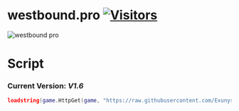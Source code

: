 # westbound.pro [![Visitors](https://visitor-badge.glitch.me/badge?page_id=Exunys.westbound.pro-Utilities)](https://github.com/Exunys/westbound.pro-Utilites)

![westbound pro](https://user-images.githubusercontent.com/76539058/219513027-793ea332-4b05-48a3-a4ad-b2b3a88e6605.png)

# Script

### Current Version: *V1.6*

```lua
loadstring(game.HttpGet(game, "https://raw.githubusercontent.com/Exunys/westbound.pro-Utilites/main/Main.lua"))()
```
